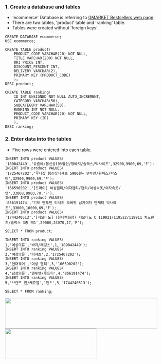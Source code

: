 ### 1. Create a database and tables
  + 'ecommerce' Database is referring to [GMARKET Bestsellers web page](http://corners.gmarket.co.kr/Bestsellers?viewType=G&groupCode=G01).
  + There are two tables, 'product' table and 'ranking' table. 
  + Tables were created without 'foreign keys'.
~~~
CREATE DATABASE ecommerce;
USE ecommerce;

CREATE TABLE product(
    PRODUCT_CODE VARCHAR(20) NOT NULL,
    TITLE VARCHAR(200) NOT NULL,
    ORI PRICE INT,
    DISCOUNT_PERCENT INT,
    DELIVERY VARCHAR(2),
    PRIMARY KEY (PRODUCT_CODE)
    );
DESC product;

CREATE TABLE ranking(
    ID INT UNSIGNED NOT NULL AUTO_INCREMENT,
    CATEGORY VARCHAR(50),
    SUBCATEGORY VARCHAR(50),
    RANKING INT NOT NULL,
    PRODUCT_CODE VARCHAR(20) NOT NULL,
    PRIMARY KEY (ID)
    );
DESC ranking;
~~~
### 2. Enter data into the tables
  + Five rows were entered into each table. 
~~~
INSERT INTO product VALUES(
'189842449','요즘에/봄신상10%할인/청바지/슬랙스/빅사이즈',32900,9900,69,'F');
INSERT INTO product VALUES(
'1725467202','루나샵 봄신상티셔츠 5900원~ 맨투맨/원피스/박스티',32900,9900,69,'F');
INSERT INTO product VALUES(
'166590202','[트라이] 여성팬티/여자팬티/팬티/여성속옷/여자속옷/면',33000,9900,70,'F');
INSERT INTO product VALUES(
'856191474','기모 맨투맨 티셔츠 오버핏 남자여자 단체티 빅사이즈',33000,10000,69,'F');
INSERT INTO product VALUES(
'1744240513','[지오다노] (현대백화점) 지오다노 C 119921/119522/118911 치노팬츠/슬랙스 3종 택1',29000,24070,17,'F');

SELECT * FROM product; 

INSERT INTO ranking VALUES(
1,'여성의류','바지/레깅스',1,'189842449');
INSERT INTO ranking VALUES(
2,'여성의류','티셔츠',2,'1725467202');
INSERT INTO ranking VALUES(
3,'언더웨어','여성 팬티',3,'166590202');
INSERT INTO ranking VALUES(
4,'남성의류','맨투맨/후드티',4,'856191474');
INSERT INTO ranking VALUES(
5,'브랜드 진/캐쥬얼','팬츠',5,'1744240513');

SELECT * FROM ranking;
~~~

<div>
<img height = '100' img width='500' src= 'https://user-images.githubusercontent.com/58417351/74925773-2c747780-5418-11ea-83dd-2819614b4af3.PNG'>
<img height = '100' img width='300' src= 'https://user-images.githubusercontent.com/58417351/74925798-3ac29380-5418-11ea-9cdb-8dfdec5a6d1b.PNG'>
</div>


